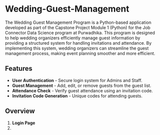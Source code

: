 # Wedding-Guest-Management

The Wedding Guest Management Program is a Python-based application developed as part of the Capstone Project Module 1 (Python) for the Job Connector Data Science program at Purwadhika. This program is designed to help wedding organizers efficiently manage guest information by providing a structured system for handling invitations and attendance. By implementing this system, wedding organizers can streamline the guest management process, making event planning smoother and more efficient.

## Features
* **User Authentication** - Secure login system for Admins and Staff.
* **Guest Management** - Add, edit, or remove guests from the guest list.
* **Attendance Check** - Verify guest attendance using an invitation code.
* **Invitation Code Generation** - Unique codes for attending guests.

## Overview
1. **Login Page**
2. 
